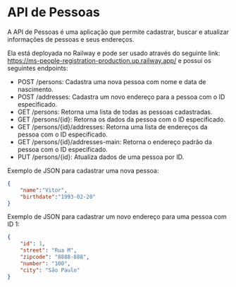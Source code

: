# API de Pessoas

A API de Pessoas é uma aplicação que permite cadastrar, buscar e atualizar informações de pessoas e seus endereços.

Ela está deployada no Railway e pode ser usado através do seguinte link: 
    https://ms-people-registration-production.up.railway.app/ e possui os seguintes endpoints:

- POST /persons: Cadastra uma nova pessoa com nome e data de nascimento.
- POST /addresses: Cadastra um novo endereço para a pessoa com o ID especificado.
- GET /persons: Retorna uma lista de todas as pessoas cadastradas.
- GET /persons/{id}: Retorna os dados da pessoa com o ID especificado.
- GET /persons/{id}/addresses: Retorna uma lista de endereços da pessoa com o ID especificado.
- GET /persons/{id}/addresses-main: Retorna o endereço padrão da pessoa com o ID especificado.
- PUT /persons/{id}: Atualiza dados de uma pessoa por ID.

Exemplo de JSON para cadastrar uma nova pessoa:

```json
{
    "name":"Vitor",
    "birthdate":"1993-02-20"
}
```

Exemplo de JSON para cadastrar um novo endereço para uma pessoa com ID 1:

```json
{
    "id": 1,
    "street": "Rua M",
    "zipcode": "8888-888",
    "number": "100",
    "city": "São Paulo"
}
```
